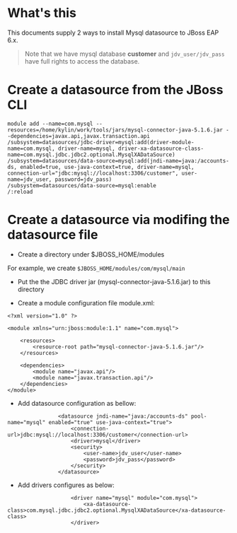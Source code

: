 # What's this

This documents supply 2 ways to install Mysql datasource to JBoss EAP 6.x.

> Note that we have mysql database **customer** and `jdv_user/jdv_pass` have full rights to access the database.

# Create a datasource from the JBoss CLI

~~~
module add --name=com.mysql --resources=/home/kylin/work/tools/jars/mysql-connector-java-5.1.6.jar --dependencies=javax.api,javax.transaction.api
/subsystem=datasources/jdbc-driver=mysql:add(driver-module-name=com.mysql, driver-name=mysql, driver-xa-datasource-class-name=com.mysql.jdbc.jdbc2.optional.MysqlXADataSource)
/subsystem=datasources/data-source=mysql:add(jndi-name=java:/accounts-ds, enabled=true, use-java-context=true, driver-name=mysql, connection-url="jdbc:mysql://localhost:3306/customer", user-name=jdv_user, password=jdv_pass)
/subsystem=datasources/data-source=mysql:enable
/:reload
~~~

# Create a datasource via modifing the datasource file

* Create a directory under $JBOSS_HOME/modules

For example, we create `$JBOSS_HOME/modules/com/mysql/main`

* Put the the JDBC driver jar (mysql-connector-java-5.1.6.jar) to this directory

* Create a module configuration file module.xml:

~~~
<?xml version="1.0" ?>

<module xmlns="urn:jboss:module:1.1" name="com.mysql">

    <resources>
        <resource-root path="mysql-connector-java-5.1.6.jar"/>
    </resources>

    <dependencies>
        <module name="javax.api"/>
        <module name="javax.transaction.api"/>
    </dependencies>
</module>
~~~

* Add datasource configuration as bellow:

~~~
                <datasource jndi-name="java:/accounts-ds" pool-name="mysql" enabled="true" use-java-context="true">
                    <connection-url>jdbc:mysql://localhost:3306/customer</connection-url>
                    <driver>mysql</driver>
                    <security>
                        <user-name>jdv_user</user-name>
                        <password>jdv_pass</password>
                    </security>
                </datasource>
~~~

* Add drivers configures as below:

~~~
                    <driver name="mysql" module="com.mysql">
                        <xa-datasource-class>com.mysql.jdbc.jdbc2.optional.MysqlXADataSource</xa-datasource-class>
                    </driver>
~~~
